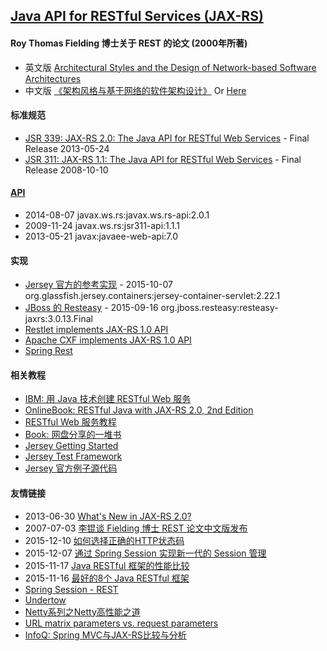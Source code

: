 [Java API for RESTful Services (JAX-RS)](https://jax-rs-spec.java.net)
------------------
#### Roy Thomas Fielding 博士关于 REST 的论文 (2000年所著)
- 英文版 [Architectural Styles and the Design of Network-based Software Architectures](http://www.ics.uci.edu/~fielding/pubs/dissertation/top.htm)
- 中文版 [《架构风格与基于网络的软件架构设计》](http://vdisk.weibo.com/s/1PzxFcB1B4X) Or [Here](https://code.google.com/p/xingry-project/downloads/detail?name=REST_cn.pdf)

#### 标准规范
- [JSR 339: JAX-RS 2.0: The Java API for RESTful Web Services](https://jcp.org/en/jsr/detail?id=339) - Final Release 2013-05-24
- [JSR 311: JAX-RS 1.1: The Java API for RESTful Web Services](https://jcp.org/en/jsr/detail?id=311) - Final Release 2008-10-10

#### [API](http://jax-rs-spec.java.net/nonav/2.0-rev-a/apidocs/index.html)
- 2014-08-07 javax.ws.rs:javax.ws.rs-api:2.0.1
- 2009-11-24 javax.ws.rs:jsr311-api:1.1.1
- 2013-05-21 javax:javaee-web-api:7.0

#### 实现
- [Jersey 官方的参考实现](https://jersey.java.net) - 2015-10-07 org.glassfish.jersey.containers:jersey-container-servlet:2.22.1
- [JBoss 的 Resteasy](http://resteasy.jboss.org) - 2015-09-16 org.jboss.resteasy:resteasy-jaxrs:3.0.13.Final
- [Restlet implements JAX-RS 1.0 API](http://restlet.com/projects/restlet-framework/features)
- [Apache CXF implements JAX-RS 1.0 API](https://cxf.apache.org)
- [Spring Rest](https://spring.io/understanding/REST)

#### 相关教程
- [IBM: 用 Java 技术创建 RESTful Web 服务](https://www.ibm.com/developerworks/cn/web/wa-jaxrs/)
- [OnlineBook: RESTful Java with JAX-RS 2.0, 2nd Edition](https://dennis-xlc.gitbooks.io/restful-java-with-jax-rs-2-0-2rd-edition/content/cn/index.html)
- [RESTful Web 服务教程](http://wiki.jikexueyuan.com/project/restful/)
- [Book: 网盘分享的一堆书](http://pan.baidu.com/s/1mgRjove)
- [Jersey Getting Started](https://jersey.java.net/documentation/latest/getting-started.html)
- [Jersey Test Framework](https://jersey.java.net/documentation/latest/test-framework.html)
- [Jersey 官方例子源代码](https://github.com/jersey/jersey/tree/2.22.1/examples)

#### 友情链接
- 2013-06-30 [What's New in JAX-RS 2.0?](http://www.infoq.com/news/2013/06/Whats-New-in-JAX-RS-2.0)
- 2007-07-03 [李锟谈 Fielding 博士 REST 论文中文版发布](http://www.infoq.com/cn/news/2007/07/dlee-fielding-rest)
- 2015-12-10 [如何选择正确的HTTP状态码](http://www.infoq.com/cn/news/2015/12/how-to-choose-http-status-code)
- 2015-12-07 [通过 Spring Session 实现新一代的 Session 管理](http://www.infoq.com/cn/articles/Next-Generation-Session-Management-with-Spring-Session)
- 2015-11-17 [Java RESTful 框架的性能比较](http://ju.outofmemory.cn/entry/220710)
- 2015-11-16 [最好的8个 Java RESTful 框架](http://ju.outofmemory.cn/entry/220487)
- [Spring Session - REST](http://docs.spring.io/spring-session/docs/current/reference/html5/guides/rest.html)
- [Undertow](http://undertow.io/)
- [Netty系列之Netty高性能之道](http://www.infoq.com/cn/articles/netty-high-performance)
- [URL matrix parameters vs. request parameters](http://stackoverflow.com/questions/2048121/url-matrix-parameters-vs-request-parameters)
- [InfoQ: Spring MVC与JAX-RS比较与分析](http://www.infoq.com/cn/articles/springmvc_jsx-rs)